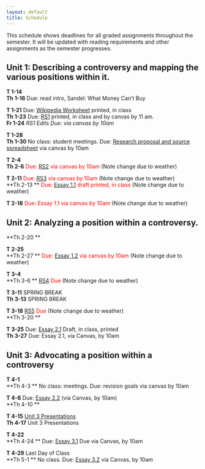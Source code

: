 ```yaml
---
layout: default
title: Schedule
---
```

This schedule shows deadlines for all graded assignments throughout the semester. It will be updated with reading requirements and other assignments as the semester progresses.

## Unit 1: Describing a controversy and mapping the various positions within it. 

**T   1-14**  
**Th 1-16**		Due: read intro, Sandel: What Money Can’t Buy  

**T   1-21**	Due: [Wikipedia Worksheet](documents/wikipedia.docx) printed, in class  
**Th 1-23**		Due: [RS1](assignments/r1.html) printed, in class and by canvas by 11 am.    
**Fr  1-24**	*RS1 Edits Due: via canvas by 10am*  

**T   1-28**	  
**Th 1-30**		No class: student meetings. Due: [Research proposal and source spreadsheet](assignments/proposal.html) via canvas by 10am   


**T   2-4**		  
**Th 2-6**		<span style="color: red">Due:</span> [RS2](assignments/r3.html) <span style="color: red">via canvas by 10am</span> (Note change due to weather)  

**T   2-11**	<span style="color: red">Due:</span> [RS3](assignments/r3.html) <span style="color: red">via canvas by 10am</span> (Note change due to weather)   
**Th 2-13 **	<span style="color: red">Due:</span> [Essay 1.1](assignments/essay1.html) <span style="color: red">draft printed, in class</span> (Note change due to weather)    
 
**T   2-18**    <span style="color: red">Due: Essay 1.1 via canvas by 10am</span> (Note change due to weather)     

## Unit 2: Analyzing a position within a controversy.     

**Th 2-20 **	  

**T   2-25**  	  
**Th 2-27 **    <span style="color: red">Due:</span> [Essay 1.2](assignments/revisions.html) <span style="color: red">via canvas by 10am</span> (Note change due to weather)    

**T   3-4**		  
**Th 3-6 **		[RS4](assignments/r4.html) <span style="color: red">Due</span>  (Note change due to weather)  

**T   3-11**	SPRING BREAK  
**Th 3-13**		SPRING BREAK  

**T   3-18**  	[RS5](assignments/r5.html) <span style="color: red">Due</span> (Note change due to weather)    
**Th 3-20 **  

**T   3-25**	Due: [Essay 2.1](assignments/essay2.html) Draft, in class, printed  
**Th 3-27**		Due: Essay 2.1, via Canvas, by 10am  

## Unit 3: Advocating a position within a controversy   


**T   4-1**		  
**Th 4-3 **		No class: meetings. Due: revision goals via canvas by 10am  

**T   4-8**   	Due: [Essay 2.2](assignments/revisions.html) (via Canvas, by 10am)   
**Th 4-10 **   

**T   4-15**	[Unit 3 Presentations](assignments/presentation.html)  
**Th 4-17**		Unit 3 Presentations  

**T   4-22**    
**Th 4-24 **	Due: [Essay 3.1](assignments/essay3.html) Due via Canvas, by 10am  

**T   4-29**	Last Day of Class  
**Th 5-1 **		No class. Due: [Essay 3.2](assignments/revisions.html) via Canvas, by 10am  